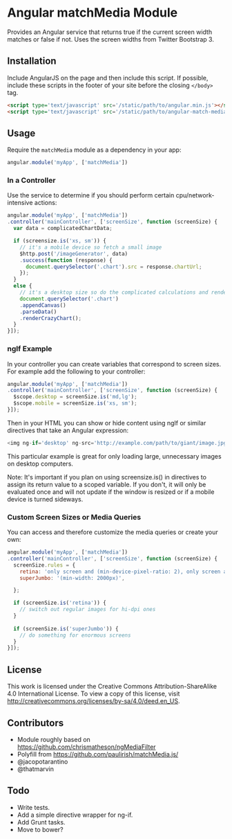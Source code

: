 # Angular matchMedia Module

Provides an Angular service that returns true if the current screen width matches or false if not. Uses the screen widths from Twitter Bootstrap 3.

## Installation

Include AngularJS on the page and then include this script. If possible, include these scripts in the footer of your site before the closing `</body>` tag.
```html
<script type='text/javascript' src='/static/path/to/angular.min.js'></script>
<script type='text/javascript' src='/static/path/to/angular-match-media/match-media.js'></script>
```

## Usage

Require the `matchMedia` module as a dependency in your app:
```javascript
angular.module('myApp', ['matchMedia'])
```

### In a Controller

Use the service to determine if you should perform certain cpu/network-intensive actions:
```javascript
angular.module('myApp', ['matchMedia'])
.controller('mainController', ['screenSize', function (screenSize) {
  var data = complicatedChartData;

  if (screensize.is('xs, sm')) {
    // it's a mobile device so fetch a small image
    $http.post('/imageGenerator', data)
    .success(function (response) {
      document.querySelector('.chart').src = response.chartUrl;
    });
  }
  else {
    // it's a desktop size so do the complicated calculations and render that
    document.querySelector('.chart')
    .appendCanvas()
    .parseData()
    .renderCrazyChart();
  }
}]);
```

### ngIf Example

In your controller you can create variables that correspond to screen sizes. For example add the following to your controller:
```javascript
angular.module('myApp', ['matchMedia'])
.controller('mainController', ['screenSize', function (screenSize) {
  $scope.desktop = screenSize.is('md,lg');
  $scope.mobile = screenSize.is('xs, sm');
}]);
```

Then in your HTML you can show or hide content using ngIf or similar directives that take an Angular expression:
```javascript
<img ng-if='desktop' ng-src='http://example.com/path/to/giant/image.jpg'>
```
This particular example is great for only loading large, unnecessary images on desktop computers.

Note: It's important if you plan on using screensize.is() in directives to assign its return value to a scoped variable. If you don't, it will only be evaluated once and will not update if the window is resized or if a mobile device is turned sideways.

### Custom Screen Sizes or Media Queries

You can access and therefore customize the media queries or create your own:
```javascript
angular.module('myApp', ['matchMedia'])
.controller('mainController', ['screenSize', function (screenSize) {
  screenSize.rules = {
    retina: 'only screen and (min-device-pixel-ratio: 2), only screen and (min-resolution: 192dpi), only screen and (min-resolution: 2dppx)',
    superJumbo: '(min-width: 2000px)',

  };

  if (screenSize.is('retina')) {
    // switch out regular images for hi-dpi ones
  }
  
  if (screenSize.is('superJumbo')) {
    // do something for enormous screens
  }
}]);
```

## License

This work is licensed under the Creative Commons Attribution-ShareAlike 4.0 International License. To view a copy of this license, visit http://creativecommons.org/licenses/by-sa/4.0/deed.en_US.

## Contributors

* Module roughly based on https://github.com/chrismatheson/ngMediaFilter
* Polyfill from https://github.com/paulirish/matchMedia.js/
* @jacopotarantino
* @thatmarvin

## Todo

* Write tests.
* Add a simple directive wrapper for ng-if.
* Add Grunt tasks.
* Move to bower?

